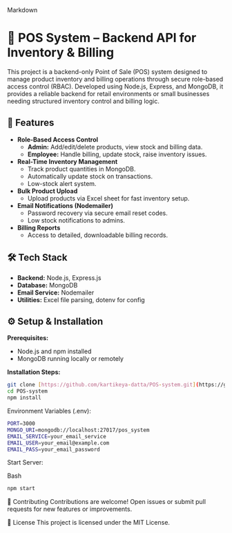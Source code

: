 Markdown

# 🧾 POS System – Backend API for Inventory & Billing

This project is a backend-only Point of Sale (POS) system designed to manage product inventory and billing operations through secure role-based access control (RBAC). Developed using Node.js, Express, and MongoDB, it provides a reliable backend for retail environments or small businesses needing structured inventory control and billing logic.

## 🚀 Features

* **Role-Based Access Control**
    * **Admin:** Add/edit/delete products, view stock and billing data.
    * **Employee:** Handle billing, update stock, raise inventory issues.
* **Real-Time Inventory Management**
    * Track product quantities in MongoDB.
    * Automatically update stock on transactions.
    * Low-stock alert system.
* **Bulk Product Upload**
    * Upload products via Excel sheet for fast inventory setup.
* **Email Notifications (Nodemailer)**
    * Password recovery via secure email reset codes.
    * Low stock notifications to admins.
* **Billing Reports**
    * Access to detailed, downloadable billing records.

## 🛠️ Tech Stack

* **Backend:** Node.js, Express.js
* **Database:** MongoDB
* **Email Service:** Nodemailer
* **Utilities:** Excel file parsing, dotenv for config

## ⚙️ Setup & Installation

**Prerequisites:**

* Node.js and npm installed
* MongoDB running locally or remotely

**Installation Steps:**

```bash
git clone [https://github.com/kartikeya-datta/POS-system.git](https://github.com/kartikeya-datta/POS-system.git)
cd POS-system
npm install
```

Environment Variables (.env):

```bash
PORT=3000
MONGO_URI=mongodb://localhost:27017/pos_system
EMAIL_SERVICE=your_email_service
EMAIL_USER=your_email@example.com
EMAIL_PASS=your_email_password
```

Start Server:

Bash
```bash
npm start
```

🤝 Contributing
Contributions are welcome! Open issues or submit pull requests for new features or improvements.

📄 License
This project is licensed under the MIT License.
